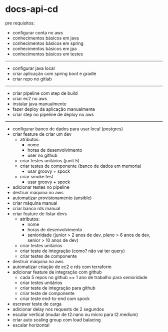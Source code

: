 # docs-api-cd

pre requisitos:
- configurar conta no aws
- conhecimentos básicos em java
- conhecimentos básicos em spring
- conhecimentos básicos em jpa
- conhecimentos básicos em testes

-------------------------------------------

- configurar java local
- criar aplicação com spring boot e gradle
- criar repo no gitlab          

-------------------------------------------

- criar pipeline com step de build
- criar ec2 no aws
- instalar java manualmente
- fazer deploy da aplicação manualmente
- criar step no pipeline de deploy no aws

------------------------------------------

- configurar banco de dados para usar local (postgres)
- criar feature de criar um dev
  - atributos:
    - nome
    - horas de desenvolvimento
    - user no github
  - criar testes unitários (junit 5)
  - criar testes de componente (banco de dados em memoria)
    - usar groovy + spock
  - criar smoke test
    - usar groovy + spock
- adicionar testes no pipeline
- destruir máquina no aws
- automatizar provisionamento (ansible)
- criar máquina manual
- criar banco rds manual
- criar feature de listar devs
  - atributos:
    - nome
    - horas de desenvolvimento
    - senioridade (junior > 2 anos de dev, pleno > 6 anos de dev, senior > 10 anos de dev)
  - criar testes unitarios
  - criar teste de integração (como? não vai ter query)
  - criar testes de componente
- destruir máquina no aws
- automatizar criação de ec2 e rds com terraform
- adicionar feature de integração com github
  - cada 5 repos no github == 1 ano de trabalho para senioridade
  - criar testes unitários
  - criar teste de integração para github
  - criar teste de componente
  - criar teste end-to-end com spock
- escrever teste de carga
- adicionar delay nos requests de 2 segundos
- escalar vertical (mudar de t2.nano ou micro para t2.medium)
- criar auto scaling group com load balacing
- escalar horizontal
